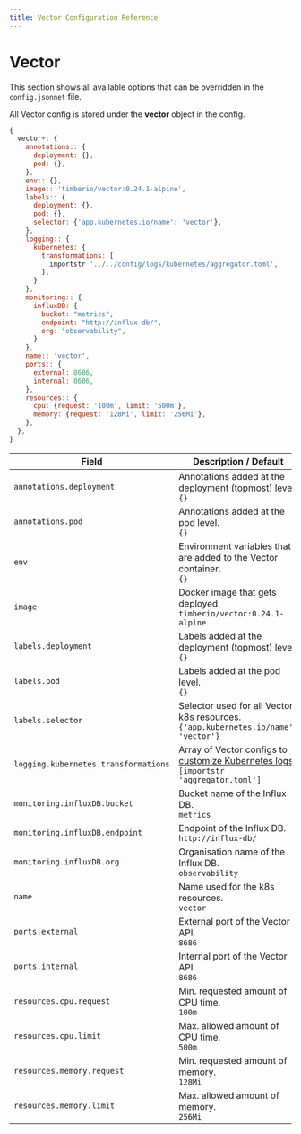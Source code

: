 ```yaml
---
title: Vector Configuration Reference
---
```


# Vector

This section shows all available options that can be overridden in the `config.jsonnet` file.

All Vector config is stored under the **vector** object in the config.

```js
{
  vector+: {
    annotations:: {
      deployment: {},
      pod: {},
    },
    env:: {},
    image:: 'timberio/vector:0.24.1-alpine',
    labels:: {
      deployment: {},
      pod: {},
      selector: {'app.kubernetes.io/name': 'vector'},
    },
    logging:: {
      kubernetes: {
        transformations: [
          importstr '../../config/logs/kubernetes/aggregator.toml',
        ],
      }
    },
    monitoring:: {
      influxDB: {
        bucket: "metrics",
        endpoint: "http://influx-db/",
        org: "observability",
      }
    },
    name:: 'vector',
    ports:: {
      external: 8686,
      internal: 8686,
    },
    resources:: {
      cpu: {request: '100m', limit: '500m'},
      memory: {request: '128Mi', limit: '256Mi'},
    },
  },
}
```

| Field | Description / Default |
| --- | --- |
| `annotations.deployment` | Annotations added at the deployment (topmost) level. <br> `{}` |
| `annotations.pod` | Annotations added at the pod level. <br> `{}` |
| `env` | Environment variables that are added to the Vector container. <br> `{}` |
| `image` | Docker image that gets deployed. <br> `timberio/vector:0.24.1-alpine` |
| `labels.deployment` | Labels added at the deployment (topmost) level. <br> `{}` |
| `labels.pod` | Labels added at the pod level. <br> `{}` |
| `labels.selector` | Selector used for all Vector k8s resources. <br> `{'app.kubernetes.io/name': 'vector'}` |
| `logging.kubernetes.transformations` | Array of Vector configs to [customize Kubernetes logs](/advanced/custom-log-transformations). <br> `[importstr 'aggregator.toml']` |
| `monitoring.influxDB.bucket` | Bucket name of the Influx DB. <br> `metrics` |
| `monitoring.influxDB.endpoint` | Endpoint of the Influx DB. <br> `http://influx-db/` |
| `monitoring.influxDB.org` | Organisation name of the Influx DB. <br> `observability` |
| `name` | Name used for the k8s resources. <br> `vector` |
| `ports.external` | External port of the Vector API. <br> `8686` |
| `ports.internal` | Internal port of the Vector API. <br> `8686` |
| `resources.cpu.request` | Min. requested amount of CPU time. <br> `100m` |
| `resources.cpu.limit` | Max. allowed amount of CPU time. <br> `500m` |
| `resources.memory.request` | Min. requested amount of memory. <br> `128Mi` |
| `resources.memory.limit` | Max. allowed amount of memory. <br> `256Mi` |
